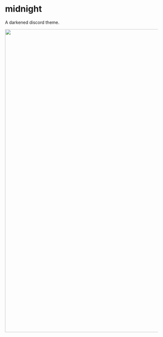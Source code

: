 # midnight

A darkened discord theme.

<img width=1000 src="https://user-images.githubusercontent.com/34758569/135725825-90d87d5c-5b61-4a73-8206-6df6418eda59.png">

